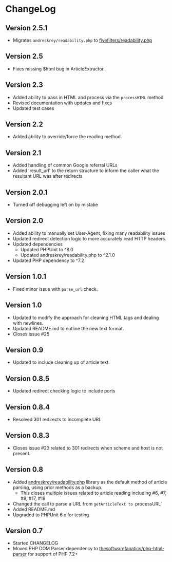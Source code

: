 # ChangeLog


## Version 2.5.1

- Migrates `andreskrey/readability.php` to [fivefilters/readability.php](https://packagist.org/packages/fivefilters/readability.php)


## Version 2.5

- Fixes missing $html bug in ArticleExtractor.

## Version 2.3

- Added ability to pass in HTML and process via the `processHTML` method
- Revised documentation with updates and fixes
- Updated test cases

## Version 2.2

- Added ability to override/force the reading method.

## Version 2.1

- Added handling of common Google referral URLs
- Added 'result_url' to the return structure to inform the caller what the resultant URL was after redirects

## Version 2.0.1

- Turned off debugging left on by mistake

## Version 2.0

- Added ability to manually set User-Agent, fixing many readability issues
- Updated redirect detection logic to more accurately read HTTP headers.
- Updated dependencies
  - Updated PHPUnit to ^8.0
  - Updated andreskrey/readability.php to ^2.1.0
- Updated PHP dependency to ^7.2

## Version 1.0.1

- Fixed minor issue with `parse_url` check.

## Version 1.0

- Updated to modify the approach for cleaning HTML tags and dealing with newlines.
- Updated README.md to outline the new text format.
- Closes issue #25

## Version 0.9

- Updated to include cleaning up of article text.

## Version 0.8.5

- Updated redirect checking logic to include ports


## Version 0.8.4

- Resolved 301 redirects to incomplete URL

## Version 0.8.3

- Closes issue #23 related to 301 redirects when scheme and host is not present.

## Version 0.8

- Added [andreskrey/readability.php](https://github.com/andreskrey/readability.php) library as the default method of article parsing, using prior methods as a backup.
  - This closes multiple issues related to article reading including #6, #7, #8, #17, #18
- Changed the call to parse a URL from `getArticleText to `processURL`
- Added README.md
- Upgraded to PHPUnit 6.x for testing


## Version 0.7

- Started CHANGELOG
- Moved PHP DOM Parser dependency to [thesoftwarefanatics/php-html-parser](https://github.com/thesoftwarefanatics/php-html-parser) for support of PHP 7.2+
